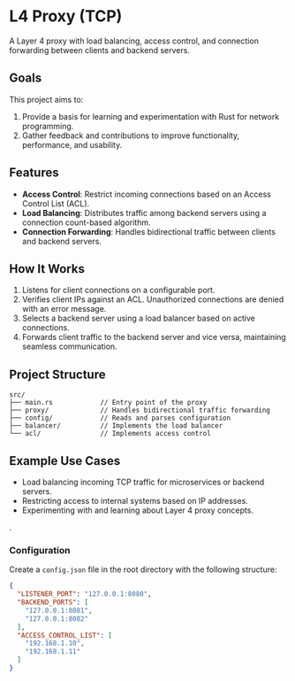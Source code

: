 # L4 Proxy (TCP)

A Layer 4 proxy with load balancing, access control, and connection forwarding between clients and backend servers.

## Goals

This project aims to:

1. Provide a basis for learning and experimentation with Rust for network programming.
2. Gather feedback and contributions to improve functionality, performance, and usability.

## Features

- **Access Control**: Restrict incoming connections based on an Access Control List (ACL).
- **Load Balancing**: Distributes traffic among backend servers using a connection count-based algorithm.
- **Connection Forwarding**: Handles bidirectional traffic between clients and backend servers.

## How It Works

1. Listens for client connections on a configurable port.
2. Verifies client IPs against an ACL. Unauthorized connections are denied with an error message.
3. Selects a backend server using a load balancer based on active connections.
4. Forwards client traffic to the backend server and vice versa, maintaining seamless communication.

## Project Structure

```
src/
├── main.rs            // Entry point of the proxy
├── proxy/             // Handles bidirectional traffic forwarding
├── config/            // Reads and parses configuration
├── balancer/          // Implements the load balancer
└── acl/               // Implements access control
```

## Example Use Cases

- Load balancing incoming TCP traffic for microservices or backend servers.
- Restricting access to internal systems based on IP addresses.
- Experimenting with and learning about Layer 4 proxy concepts.

.

### Configuration

Create a `config.json` file in the root directory with the following structure:

```json
{
  "LISTENER_PORT": "127.0.0.1:8080", 
  "BACKEND_PORTS": [
    "127.0.0.1:8081",
    "127.0.0.1:8082"
  ],
  "ACCESS_CONTROL_LIST": [
    "192.168.1.10",
    "192.168.1.11"
  ]
}
